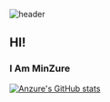 ![header](https://capsule-render.vercel.app/api?type=waving&color=007fff&height=300&section=header&fontColor=ffccff&text=MinZure&fontSize=100)

## HI!

### I Am MinZure
 [![Anzure's GitHub stats](https://github-readme-stats.vercel.app/api?username=minzure)](https://github.com/anuraghazra/github-readme-stats)

